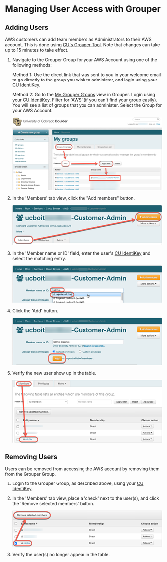 # Managing User Access with Grouper

## Adding Users

AWS customers can add team members as Administrators to their AWS account.
This is done using [CU's Grouper Tool](https://mygroups.colorado.edu/).
Note that changes can take up to 15 minutes to take effect.

1. Navigate to the Grouper Group for your AWS Account using one of the following methods:

   Method 1: Use the direct link that was sent to you in your welcome email to go directly to the group you wish to administer, and login using your [CU IdentiKey](https://oit.colorado.edu/services/identity-access-management/identikey).

   Method 2: Go to the [My Grouper Groups](https://mygroups.colorado.edu/grouper/grouperUi/app/UiV2Main.index?operation=UiV2MyGroups.myGroups) view in Grouper.
   Login using your [CU IdentiKey](https://oit.colorado.edu/services/identity-access-management/identikey).
   Filter for 'AWS' (if you can't find your group easily).
   You will see a list of groups that you can administer.
   Select the Group for your AWS Account.

      ![](images/managing-grouper-groups/my-grouper-groups.png)

3. In the 'Members' tab view, click the "Add members" button.

   ![](images/managing-grouper-groups/add-members-button.png)

4. In the 'Member name or ID' field, enter the user's [CU IdentiKey](https://oit.colorado.edu/services/identity-access-management/identikey) and select the matching entry.

   ![](images/managing-grouper-groups/enter-identikey.png)

5. Click the 'Add' button.

   ![](images/managing-grouper-groups/add-user.png)

6. Verify the new user show up in the table.

   ![](images/managing-grouper-groups/verify-user.png)

## Removing Users

Users can be removed from accessing the AWS account by removing them from the Grouper Group.

1. Login to the Grouper Group, as described above, using your [CU IdentiKey](https://oit.colorado.edu/services/identity-access-management/identikey).
2. In the 'Members' tab view, place a 'check' next to the user(s), and click the 'Remove selected members' button.

    ![](images/managing-grouper-groups/remove-user.png)

3. Verify the user(s) no longer appear in the table.

